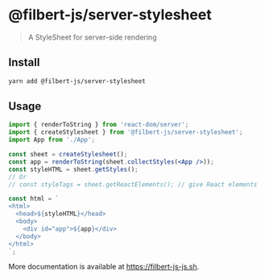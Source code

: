 # @filbert-js/server-stylesheet

> A StyleSheet for server-side rendering

## Install

```bash
yarn add @filbert-js/server-stylesheet
```

## Usage

```jsx
import { renderToString } from 'react-dom/server';
import { createStylesheet } from '@filbert-js/server-stylesheet';
import App from './App';

const sheet = createStylesheet();
const app = renderToString(sheet.collectStyles(<App />));
const styleHTML = sheet.getStyles();
// Or
// const styleTags = sheet.getReactElements(); // give React elements

const html = `
<html>
  <head>${styleHTML}</head>
  <body>
    <div id="app">${app}</div>
  </body>
</html>
`;
```

More documentation is available at https://filbert-js-js.sh.
